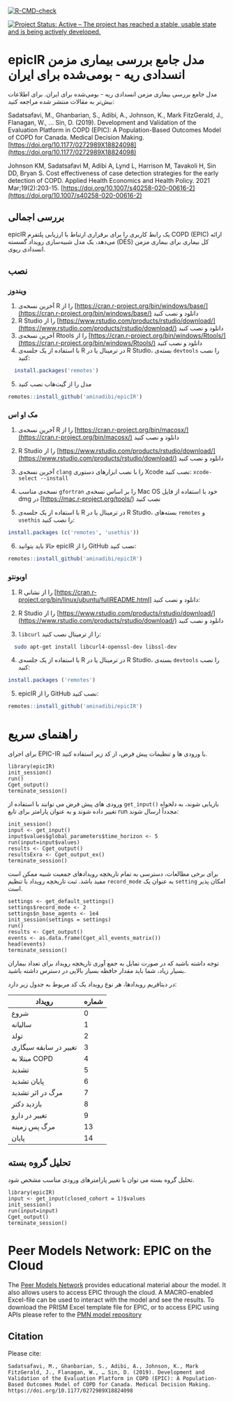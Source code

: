 <!-- badges: start -->
[![R-CMD-check](https://github.com/aminadibi/epicIR/workflows/R-CMD-check/badge.svg)](https://github.com/aminadibi/epicIR/actions)
<!-- badges: end -->
[![Project Status: Active – The project has reached a stable, usable state and is being actively developed.](https://www.repostatus.org/badges/latest/active.svg)](https://www.repostatus.org/#active)

# epicIR مدل جامع بررسی بیماری مزمن انسدادی ریه - بومی‌شده برای ایران
مدل جامع بررسی بیماری مزمن انسدادی ریه - بومی‌شده برای ایران. برای اطلاعات بیش‌تر به مقالات منتشر شده مراجعه کنید:

Sadatsafavi, M., Ghanbarian, S., Adibi, A., Johnson, K., Mark FitzGerald, J., Flanagan, W., … Sin, D. (2019). Development and Validation of the Evaluation Platform in COPD (EPIC): A Population-Based Outcomes Model of COPD for Canada. Medical Decision Making. [https://doi.org/10.1177/0272989X18824098](https://doi.org/10.1177/0272989X18824098)

Johnson KM, Sadatsafavi M, Adibi A, Lynd L, Harrison M, Tavakoli H, Sin DD, Bryan S. Cost effectiveness of case detection strategies for the early detection of COPD. Applied Health Economics and Health Policy. 2021 Mar;19(2):203-15. [https://doi.org/10.1007/s40258-020-00616-2](https://doi.org/10.1007/s40258-020-00616-2)

## بررسی اجمالی
epicIR یک رابط کاربری را برای برقراری ارتباط با ارزیابی پلتفرم COPD (EPIC) ارائه می‌دهد، یک مدل شبیه‌سازی رویداد گسسته (DES) کل بیماری برای بیماری مزمن انسدادی ریوی.

## نصب
### ویندوز 
1. آخرین نسخه‌ی R را از [https://cran.r-project.org/bin/windows/base/](https://cran.r-project.org/bin/windows/base/) دانلود و نصب کنید
2. R Studio را از [https://www.rstudio.com/products/rstudio/download/](https://www.rstudio.com/products/rstudio/download/) دانلود و نصب کنید
3. آخرین نسخه‌ی Rtools را از [https://cran.r-project.org/bin/windows/Rtools/](https://cran.r-project.org/bin/windows/Rtools/) دانلود و نصب کنید
4. با استفاده از یک جلسه‌ی R در ترمینال یا در R Studio، بسته‌ی `devtools` را نصب کنید:

```r
  install.packages('remotes')
```

5. مدل را از گیت‌هاب نصب کنید

```r
remotes::install_github('aminadibi/epicIR')
```

### مک او اس
1. آخرین نسخه‌ی R را از [https://cran.r-project.org/bin/macosx/](https://cran.r-project.org/bin/macosx/) دانلود و نصب کنید
2. R Studio را از [https://www.rstudio.com/products/rstudio/download/](https://www.rstudio.com/products/rstudio/download/) دانلود و نصب کنید

3. آخرین نسخه‌ی `clang` را با نصب ابزارهای دستوری Xcode نصب کنید:
`xcode-select --install`

4. نسخه‌ی مناسب `gfortran` را بر اساس نسخه‌ی Mac OS خود با استفاده از فایل dmg در [https://mac.r-project.org/tools/) نصب کنید

5. با استفاده از یک جلسه‌ی R در ترمینال یا در R Studio، بسته‌های `remotes` و `usethis` را نصب کنید:

```r
install.packages (c('remotes', 'usethis'))
```

6. حالا باید بتوانید epicIR را از GitHub نصب کنید:
```r
remotes::install_github('aminadibi/epicIR')
```

### اوبونتو 
1. R را از نشانی [https://cran.r-project.org/bin/linux/ubuntu/fullREADME.html] دانلود و نصب کنید:

2. R Studio را از [https://www.rstudio.com/products/rstudio/download/](https://www.rstudio.com/products/rstudio/download/) دانلود و نصب کنید
3. `libcurl` را از ترمینال نصب کنید:

```bash
  sudo apt-get install libcurl4-openssl-dev libssl-dev
```

4. با استفاده از یک جلسه‌ی R در ترمینال یا در R Studio، بسته‌ی `devtools` را نصب کنید:

```r
install.packages ('remotes')
```

5. epicIR را از GitHub نصب کنید:

```r
remotes::install_github('aminadibi/epicIR')
```

# راهنمای سریع

برای اجرای EPIC-IR با ورودی ها و تنظیمات پیش فرض، از کد زیر استفاده کنید.

```
library(epicIR)
init_session()
run()
Cget_output()
terminate_session()
```

ورودی های پیش فرض می توانند با استفاده از `get_input()` بازیابی شوند، به دلخواه تغییر داده شوند و به عنوان پارامتر برای تابع run مجدداً ارسال شوند:

```
init_session()
input <- get_input()
input$values$global_parameters$time_horizon <- 5
run(input=input$values)
results <- Cget_output()
resultsExra <- Cget_output_ex()
terminate_session()

```

برای برخی مطالعات، دسترسی به تمام تاریخچه رویدادهای جمعیت شبیه ممکن است مفید باشد. ثبت تاریخچه رویداد با تنظیم `record_mode` به عنوان یک `setting` امکان پذیر است.

```
settings <- get_default_settings()
settings$record_mode <- 2
settings$n_base_agents <- 1e4
init_session(settings = settings)
run()
results <- Cget_output()
events <- as.data.frame(Cget_all_events_matrix())
head(events)
terminate_session()

```

توجه داشته باشید که در صورت تمایل به جمع آوری تاریخچه رویداد برای تعداد بیماران بسیار زیاد، شما باید مقدار حافظه بسیار بالایی در دسترس داشته باشید.

در دیتافریم رویدادها، هر نوع رویداد یک کد مربوط به جدول زیر دارد:

|رویداد|شماره|
|-----|---|
|شروع |0 |
|سالیانه|1 |
|تولد| 2 |
|تغییر در سابقه سیگاری | 3|
|مبتلا به COPD | 4|
|تشدید | 5 |
|پایان تشدید| 6|
|مرگ در اثر تشدید | 7|
|بازدید دکتر | 8|
|تغییر در دارو | 9|
|مرگ پس زمینه | 13|
|پایان | 14|

## تحلیل گروه بسته

تحلیل گروه بسته می توان با تغییر پارامترهای ورودی مناسب مشخص شود.

```
library(epicIR)
input <- get_input(closed_cohort = 1)$values
init_session()
run(input=input)
Cget_output()
terminate_session()
```

# Peer Models Network: EPIC on the Cloud

The [Peer Models Network](https://www.peermodelsnetwork.com/) provides educational material abour the model. It also allows users to access EPIC through the cloud. A MACRO-enabled Excel-file can be used to interact with the model and see the results. To download the PRISM Excel template file for EPIC, or to access EPIC using APIs please refer to the [PMN model repository](https://models.peermodelsnetwork.com/#/)

## Citation

Please cite:

```Sadatsafavi, M., Ghanbarian, S., Adibi, A., Johnson, K., Mark FitzGerald, J., Flanagan, W., … Sin, D. (2019). Development and Validation of the Evaluation Platform in COPD (EPIC): A Population-Based Outcomes Model of COPD for Canada. Medical Decision Making. https://doi.org/10.1177/0272989X18824098```
